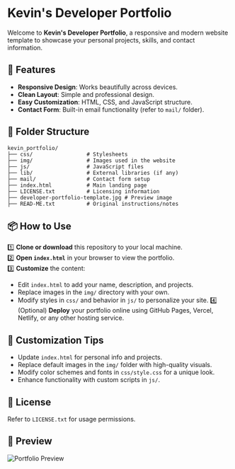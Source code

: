 
# Kevin's Developer Portfolio

Welcome to **Kevin's Developer Portfolio**, a responsive and modern website template to showcase your personal projects, skills, and contact information.

## 🚀 Features
- **Responsive Design**: Works beautifully across devices.
- **Clean Layout**: Simple and professional design.
- **Easy Customization**: HTML, CSS, and JavaScript structure.
- **Contact Form**: Built-in email functionality (refer to `mail/` folder).

## 📂 Folder Structure
```
kevin_portfolio/
├── css/                 # Stylesheets
├── img/                 # Images used in the website
├── js/                  # JavaScript files
├── lib/                 # External libraries (if any)
├── mail/                # Contact form setup
├── index.html           # Main landing page
├── LICENSE.txt          # Licensing information
├── developer-portfolio-template.jpg # Preview image
├── READ-ME.txt          # Original instructions/notes
```

## 📦 How to Use
1️⃣ **Clone or download** this repository to your local machine.  
2️⃣ **Open `index.html`** in your browser to view the portfolio.  
3️⃣ **Customize** the content:
   - Edit `index.html` to add your name, description, and projects.
   - Replace images in the `img/` directory with your own.
   - Modify styles in `css/` and behavior in `js/` to personalize your site.
4️⃣ (Optional) **Deploy** your portfolio online using GitHub Pages, Vercel, Netlify, or any other hosting service.

## 🧩 Customization Tips
- Update `index.html` for personal info and projects.
- Replace default images in the `img/` folder with high-quality visuals.
- Modify color schemes and fonts in `css/style.css` for a unique look.
- Enhance functionality with custom scripts in `js/`.

## 📜 License
Refer to `LICENSE.txt` for usage permissions.

## 📸 Preview
![Portfolio Preview](developer-portfolio-template.jpg)
